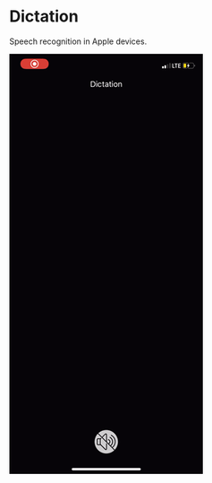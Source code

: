 # Dictation
Speech recognition in Apple devices.

 ![alt-text](https://github.com/vijayeshcs/Dictation/blob/main/dictation_example.gif)
